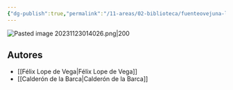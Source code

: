 ```yaml
---
{"dg-publish":true,"permalink":"/11-areas/02-biblioteca/fuenteovejuna-la-vida-es-sueno/","noteIcon":""}
---
```


![Pasted image 20231123014026.png|200](/img/user/02%20Image/Pasted%20image%2020231123014026.png)
## Autores
  - [[Félix Lope de Vega\|Félix Lope de Vega]]
  - [[Calderón de la Barca\|Calderón de la Barca]]